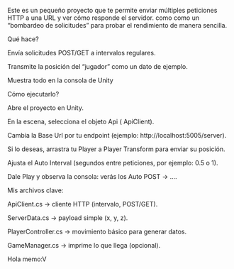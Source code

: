 Este es un pequeño proyecto que te permite enviar múltiples peticiones HTTP a una URL y ver cómo responde el servidor. como como un “bombardeo de solicitudes” para probar el rendimiento de manera sencilla.

Qué hace?

Envía solicitudes POST/GET a intervalos regulares.

Transmite la posición del “jugador” como un dato de ejemplo.

Muestra todo en la consola de Unity 

Cómo ejecutarlo?

Abre el proyecto en Unity.

En la escena, selecciona el objeto Api ( ApiClient).

Cambia la Base Url por tu endpoint (ejemplo: http://localhost:5005/server).

Si lo deseas, arrastra tu Player a Player Transform para enviar su posición.

Ajusta el Auto Interval (segundos entre peticiones, por ejemplo: 0.5 o 1).

Dale Play y observa la consola: verás los Auto POST → ....

 Mis archivos clave:

ApiClient.cs → cliente HTTP (intervalo, POST/GET).

ServerData.cs → payload simple (x, y, z).

PlayerController.cs → movimiento básico para generar datos.

GameManager.cs → imprime lo que llega (opcional).

Hola memo:V
